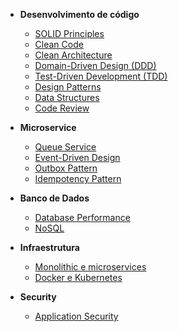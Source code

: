 + **Desenvolvimento de código**
  - [SOLID Principles](code-development/solid-principles)
  - [Clean Code](code-development/clean-code)
  - [Clean Architecture](code-development/clean-architecture)
  - [Domain-Driven Design (DDD)](code-development/ddd)
  - [Test-Driven Development (TDD)](code-development/tdd)
  - [Design Patterns](code-development/design-patterns)
  - [Data Structures](code-development/data-structures)
  - [Code Review](code-development/code-review)

+ **Microservice**
  - [Queue Service](microservice/queue-service)
  - [Event-Driven Design](microservice/event-driven-design)
  - [Outbox Pattern](microservice/outbox-pattern)
  - [Idempotency Pattern](microservice/idempotency-pattern)

+ **Banco de Dados**
  - [Database Performance](database/database-performance)
  - [NoSQL](database/nosql)

+ **Infraestrutura**
  - [Monolithic e microservices](infraestructure/monolithic-microservices)
  - [Docker e Kubernetes](infraestructure/docker-kubernetes)

+ **Security**
  - [Application Security](security/application-security)
